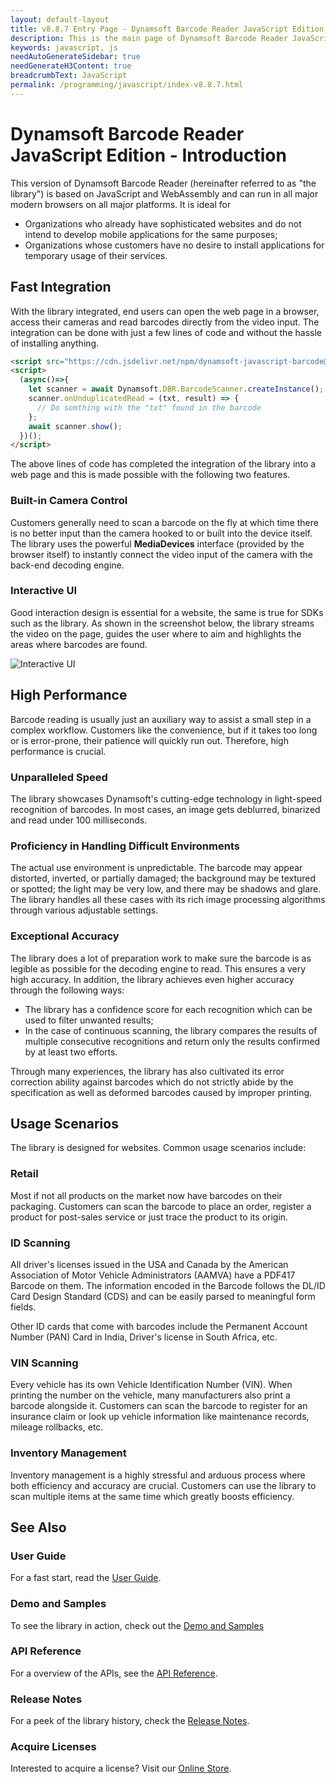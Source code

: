 ```yaml
---
layout: default-layout
title: v8.8.7 Entry Page - Dynamsoft Barcode Reader JavaScript Edition
description: This is the main page of Dynamsoft Barcode Reader JavaScript SDK.
keywords: javascript, js
needAutoGenerateSidebar: true
needGenerateH3Content: true
breadcrumbText: JavaScript
permalink: /programming/javascript/index-v8.8.7.html
---
```


# Dynamsoft Barcode Reader JavaScript Edition - Introduction

This version of Dynamsoft Barcode Reader (hereinafter referred to as "the library") is based on JavaScript and WebAssembly and can run in all major modern browsers on all major platforms. It is ideal for 

* Organizations who already have sophisticated websites and do not intend to develop mobile applications for the same purposes;
* Organizations whose customers have no desire to install applications for temporary usage of their services.

## Fast Integration

With the library integrated, end users can open the web page in a browser, access their cameras and read barcodes directly from the video input. The integration can be done with just a few lines of code and without the hassle of installing anything.

``` html
<script src="https://cdn.jsdelivr.net/npm/dynamsoft-javascript-barcode@8.8.7/dist/dbr.js"></script>
<script>
  (async()=>{
    let scanner = await Dynamsoft.DBR.BarcodeScanner.createInstance();
    scanner.onUnduplicatedRead = (txt, result) => {
      // Do somthing with the "txt" found in the barcode
    };
    await scanner.show();
  })();
</script>
```

The above lines of code has completed the integration of the library into a web page and this is made possible with the following two features.

### Built-in Camera Control

Customers generally need to scan a barcode on the fly at which time there is no better input than the camera hooked to or built into the device itself. The library uses the powerful **MediaDevices** interface (provided by the browser itself) to instantly connect the video input of the camera with the back-end decoding engine.

### Interactive UI

Good interaction design is essential for a website, the same is true for SDKs such as the library. As shown in the screenshot below, the library streams the video on the page, guides the user where to aim and highlights the areas where barcodes are found.

![Interactive UI](assets/interactive-ui.png)

## High Performance

Barcode reading is usually just an auxiliary way to assist a small step in a complex workflow. Customers like the convenience, but if it takes too long or is error-prone, their patience will quickly run out. Therefore, high performance is crucial.

### Unparalleled Speed

The library showcases Dynamsoft's cutting-edge technology in light-speed recognition of barcodes. In most cases, an image gets deblurred, binarized and read under 100 milliseconds. 

<!--TODO

add more info (APIs, etc.) on how we achieve better speed

-->

### Proficiency in Handling Difficult Environments

The actual use environment is unpredictable. The barcode may appear distorted, inverted, or partially damaged; the background may be textured or spotted; the light may be very low, and there may be shadows and glare. The library handles all these cases with its rich image processing algorithms through various adjustable settings.

<!--TODO

add more info (APIs, etc.) on how we handle these tough codes

-->

### Exceptional Accuracy

The library does a lot of preparation work to make sure the barcode is as legible as possible for the decoding engine to read. This ensures a very high accuracy. In addition, the library achieves even higher accuracy through the following ways:

* The library has a confidence score for each recognition which can be used to filter unwanted results;
* In the case of continuous scanning, the library compares the results of multiple consecutive recognitions and return only the results confirmed by at least two efforts.

Through many experiences, the library has also cultivated its error correction ability against barcodes which do not strictly abide by the specification as well as deformed barcodes caused by improper printing.

## Usage Scenarios

The library is designed for websites. Common usage scenarios include:

### Retail

Most if not all products on the market now have barcodes on their packaging. Customers can scan the barcode to place an order, register a product for post-sales service or just trace the product to its origin.

### ID Scanning

All driver's licenses issued in the USA and Canada by the American Association of Motor Vehicle Administrators (AAMVA) have a PDF417 Barcode on them. The information encoded in the Barcode follows the DL/ID Card Design Standard (CDS) and can be easily parsed to meaningful form fields.

Other ID cards that come with barcodes include the Permanent Account Number (PAN) Card in India, Driver's license in South Africa, etc.

### VIN Scanning

Every vehicle has its own Vehicle Identification Number (VIN). When printing the number on the vehicle, many manufacturers also print a barcode alongside it. Customers can scan the barcode to register for an insurance claim or look up vehicle information like maintenance records, mileage rollbacks, etc.

### Inventory Management

Inventory management is a highly stressful and arduous process where both efficiency and accuracy are crucial. Customers can use the library to scan multiple items at the same time which greatly boosts efficiency.

## See Also

### User Guide

For a fast start, read the [User Guide](user-guide/).

### Demo and Samples

To see the library in action, check out the [Demo and Samples](samples-demos/)

### API Reference

For a overview of the APIs, see the [API Reference](api-reference/).

### Release Notes

For a peek of the library history, check the [Release Notes](release-notes/).

### Acquire Licenses

Interested to acquire a license? Visit our <a href="https://www.dynamsoft.com/store/dynamsoft-barcode-reader/#JavaScript" target="_blank">Online Store</a>.
